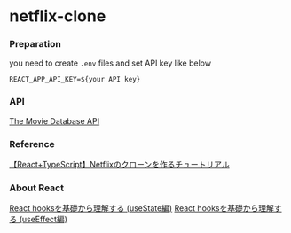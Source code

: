 # netflix-clone

### Preparation
you need to create `.env` files and set API key like below

```
REACT_APP_API_KEY=${your API key}
```

### API
[The Movie Database API](https://developers.themoviedb.org/3/getting-started/introduction)

### Reference
[【React+TypeScript】Netflixのクローンを作るチュートリアル](https://zenn.dev/gunners6518/books/4c4672f32dd100)

### About React
[React hooksを基礎から理解する (useState編)](https://qiita.com/seira/items/f063e262b1d57d7e78b4)
[React hooksを基礎から理解する (useEffect編)](https://qiita.com/seira/items/e62890f11e91f6b9653f)